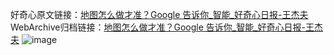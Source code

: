 好奇心原文链接：[地图怎么做才准？Google 告诉你_智能_好奇心日报-王杰夫](https://www.qdaily.com/articles/4244.html)
WebArchive归档链接：[地图怎么做才准？Google 告诉你_智能_好奇心日报-王杰夫](http://web.archive.org/web/20190623154032/https://www.qdaily.com/articles/4244.html)
![image](http://ww3.sinaimg.cn/large/007d5XDply1g3vf0o6ck7j30u0477b29)
